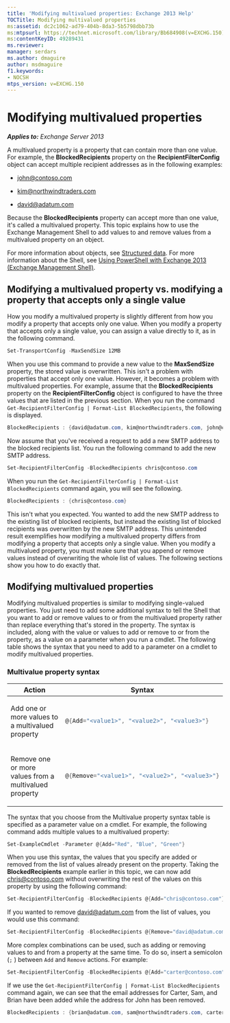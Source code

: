 ```yaml
---
title: 'Modifying multivalued properties: Exchange 2013 Help'
TOCTitle: Modifying multivalued properties
ms:assetid: dc2c1062-ad79-404b-8da3-5b5798dbb73b
ms:mtpsurl: https://technet.microsoft.com/library/Bb684908(v=EXCHG.150)
ms:contentKeyID: 49289431
ms.reviewer: 
manager: serdars
ms.author: dmaguire
author: msdmaguire
f1.keywords:
- NOCSH
mtps_version: v=EXCHG.150
---
```


# Modifying multivalued properties

_**Applies to:** Exchange Server 2013_

A multivalued property is a property that can contain more than one value. For example, the **BlockedRecipients** property on the **RecipientFilterConfig** object can accept multiple recipient addresses as in the following examples:

- john@contoso.com

- kim@northwindtraders.com

- david@adatum.com

Because the **BlockedRecipients** property can accept more than one value, it's called a multivalued property. This topic explains how to use the Exchange Management Shell to add values to and remove values from a multivalued property on an object.

For more information about objects, see [Structured data](https://docs.microsoft.com/powershell/module/microsoft.powershell.core/about/about_objects). For more information about the Shell, see [Using PowerShell with Exchange 2013 (Exchange Management Shell)](https://docs.microsoft.com/powershell/exchange/exchange-management-shell).

## Modifying a multivalued property vs. modifying a property that accepts only a single value

How you modify a multivalued property is slightly different from how you modify a property that accepts only one value. When you modify a property that accepts only a single value, you can assign a value directly to it, as in the following command.

```powershell
Set-TransportConfig -MaxSendSize 12MB
```

When you use this command to provide a new value to the **MaxSendSize** property, the stored value is overwritten. This isn't a problem with properties that accept only one value. However, it becomes a problem with multivalued properties. For example, assume that the **BlockedRecipients** property on the **RecipientFilterConfig** object is configured to have the three values that are listed in the previous section. When you run the command `Get-RecipientFilterConfig | Format-List BlockedRecipients`, the following is displayed.

```powershell
BlockedRecipients : {david@adatum.com, kim@northwindtraders.com, john@contoso.com}
```

Now assume that you've received a request to add a new SMTP address to the blocked recipients list. You run the following command to add the new SMTP address.

```powershell
Set-RecipientFilterConfig -BlockedRecipients chris@contoso.com
```

When you run the `Get-RecipientFilterConfig | Format-List BlockedRecipients` command again, you will see the following.

```powershell
BlockedRecipients : {chris@contoso.com}
```

This isn't what you expected. You wanted to add the new SMTP address to the existing list of blocked recipients, but instead the existing list of blocked recipients was overwritten by the new SMTP address. This unintended result exemplifies how modifying a multivalued property differs from modifying a property that accepts only a single value. When you modify a multivalued property, you must make sure that you append or remove values instead of overwriting the whole list of values. The following sections show you how to do exactly that.

## Modifying multivalued properties

Modifying multivalued properties is similar to modifying single-valued properties. You just need to add some additional syntax to tell the Shell that you want to add or remove values to or from the multivalued property rather than replace everything that's stored in the property. The syntax is included, along with the value or values to add or remove to or from the property, as a value on a parameter when you run a cmdlet. The following table shows the syntax that you need to add to a parameter on a cmdlet to modify multivalued properties.

### Multivalue property syntax

<table>
<colgroup>
<col style="width: 50%" />
<col style="width: 50%" />
</colgroup>
<thead>
<tr class="header">
<th>Action</th>
<th>Syntax</th>
</tr>
</thead>
<tbody>
<tr class="odd">
<td><p>Add one or more values to a multivalued property</p></td>
<td>

```powershell
@{Add="<value1>", "<value2>", "<value3>"}
```

</td>
</tr>
<tr class="even">
<td><p>Remove one or more values from a multivalued property</p></td>
<td>

```powershell
@{Remove="<value1>", "<value2>", "<value3>"}
```

</td>
</tr>
</tbody>
</table>

The syntax that you choose from the Multivalue property syntax table is specified as a parameter value on a cmdlet. For example, the following command adds multiple values to a multivalued property:

```powershell
Set-ExampleCmdlet -Parameter @{Add="Red", "Blue", "Green"}
```

When you use this syntax, the values that you specify are added or removed from the list of values already present on the property. Taking the **BlockedRecipients** example earlier in this topic, we can now add chris@contoso.com without overwriting the rest of the values on this property by using the following command:

```powershell
Set-RecipientFilterConfig -BlockedRecipients @{Add="chris@contoso.com"}
```

If you wanted to remove david@adatum.com from the list of values, you would use this command:

```powershell
Set-RecipientFilterConfig -BlockedRecipients @{Remove="david@adatum.com"}
```

More complex combinations can be used, such as adding or removing values to and from a property at the same time. To do so, insert a semicolon (`;` ) between `Add` and `Remove` actions. For example:

```powershell
Set-RecipientFilterConfig -BlockedRecipients @{Add="carter@contoso.com", "sam@northwindtraders.com", "brian@adatum.com"; Remove="john@contoso.com"}
```

If we use the `Get-RecipientFilterConfig | Format-List BlockedRecipients` command again, we can see that the email addresses for Carter, Sam, and Brian have been added while the address for John has been removed.

```powershell
BlockedRecipients : {brian@adatum.com, sam@northwindtraders.com, carter@contoso.com, chris@contoso.com, kim@northwindtraders.com}
```
